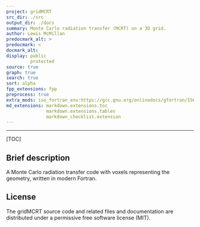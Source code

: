 ```yaml
---
project: gridMCRT
src_dir: ./src
output_dir: ./docs
summary: Monte Carlo radiation transfer (MCRT) on a 3D grid.
author: Lewis McMillan
predocmark_alt: >
predocmark: <
docmark_alt:
display: public
         protected
source: true
graph: true
search: true
sort: alpha
fpp_extensions: fpp
preprocess: true
extra_mods: iso_fortran_env:https://gcc.gnu.org/onlinedocs/gfortran/ISO_005fFORTRAN_005fENV.html
md_extensions: markdown.extensions.toc
               markdown.extensions.tables
               markdown_checklist.extension
---
```


--------------------
[TOC]

Brief description
-----------------

A Monte Carlo radiation transfer code with voxels representing the geometry, written in modern Fortran.

License
-------

The gridMCRT source code and related files and documentation are distributed under a permissive free software license (MIT).
